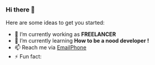 ### Hi there 👋


Here are some ideas to get you started:

- 🔭 I’m currently working as <b>FREELANCER</b>
- 🌱 I’m currently learning   <b>How to be a nood developer !</b>
- 📫 Reach me via <a href='mailto:naythukhant644@gmail.com'>Email</a><a href='blahblah'>Phone</a>
- ⚡ Fun fact: 

